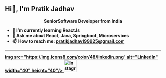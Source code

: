 ## Hi👋, I'm Pratik Jadhav
<p align="center">
  <strong>SeniorSoftware Developer from India<strong>
</p>


- 🌱 I’m currently learning ReactJs
- 💬 Ask me about React, Java, Springboot, Microservices
- 📫 How to reach me: pratikjadhav199925@gmail.com

---
<a href="https://www.linkedin.com/in/pratikmukundjadhav/" target="_blank">
  img src="https://img.icons8.com/color/48/linkedin.png" alt="LinkedIn" width="40" height="40"/>
</a>
<a href="https://www.instagram.com/pratikjdv10/" target="_blank">
  <img src="https://img.icons8.com/color/48/instagram-new--v1.png" alt="Instagram" width="40" height="40"/>
</a>



